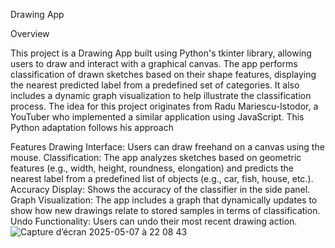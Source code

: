 Drawing App

Overview

This project is a Drawing App built using Python's tkinter library, allowing users to draw and interact with a graphical canvas.
The app performs classification of drawn sketches based on their shape features,
displaying the nearest predicted label from a predefined set of categories. 
It also includes a dynamic graph visualization to help illustrate the classification process.
The idea for this project originates from Radu Mariescu-Istodor,
a YouTuber who implemented a similar application using JavaScript. This Python adaptation follows his approach

Features
Drawing Interface: Users can draw freehand on a canvas using the mouse.
Classification: The app analyzes sketches based on geometric features (e.g., width, height, roundness, elongation) 
and predicts the nearest label from a predefined list of objects (e.g., car, fish, house, etc.).
Accuracy Display: Shows the accuracy of the classifier in the side panel.
Graph Visualization: The app includes a graph that dynamically updates to show how new drawings relate to stored samples in terms of classification.
Undo Functionality: Users can undo their most recent drawing action.
![Capture d’écran 2025-05-07 à 22 08 43](https://github.com/user-attachments/assets/24404f62-1103-4b55-a57c-c5a06969b661)

